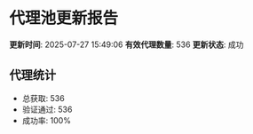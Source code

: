 # 代理池更新报告

**更新时间**: 2025-07-27 15:49:06
**有效代理数量**: 536
**更新状态**:  成功

## 代理统计
- 总获取: 536
- 验证通过: 536
- 成功率: 100%
